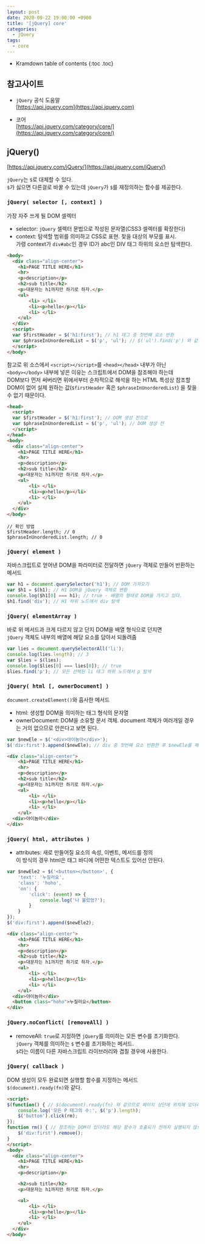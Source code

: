 ```yaml
---
layout: post
date: 2020-09-22 19:00:00 +0900
title: '[jQuery] core'
categories:
  - jQuery
tags:
  - core
---
```


* Kramdown table of contents
{:toc .toc}

## 참고사이트
- `jQuery` 공식 도움말  
[https://api.jquery.com](https://api.jquery.com)

- 코어  
[https://api.jquery.com/category/core/](https://api.jquery.com/category/core/)

## jQuery()  
[https://api.jquery.com/jQuery/](https://api.jquery.com/jQuery/)  

`jQuery`는 `$`로 대체할 수 있다.  
`$`가 싫으면 다른걸로 바꿀 수 있는데 `jQuery`가 `$`를 재정의하는 함수를 제공한다.  

### `jQuery( selector [, context] )`

가장 자주 쓰게 될 DOM 셀렉터  
- selector: `jQuery` 셀렉터 문법으로 작성된 문자열(CSS3 셀렉터를 확장한다)
- context: 탐색할 범위를 의미하고 CSS로 표현. 찾을 대상의 부모를 표시.  
  가령 context가 `div#abc`인 경우 ID가 abc인 DIV 태그 하위의 요소만 탐색한다.

```html
<body>
  <div class="align-center">
  	<h1>PAGE TITLE HERE</h1>
  	<hr>
  	<p>description</p>
  	<h2>sub title</h2>
  	<p>대문자는 h1까지만 하기로 하자.</p>
  	<ul>
  		<li> </li>
  		<li><p>hello</p></li>
  		<li> </li>
  	</ul>
  </div>
  <script>
  var $firstHeader = $('h1:first'); // h1 태그 중 첫번째 요소 반환
  var $phraseInUnorderedList = $('p', 'ul'); // $('ul').find('p') 와 같음. 즉, p태그 중 ul태그 하위에 있는 요소 찾기
  </script>
</body>
```

참고로 위 소스에서 `<script></script>`를 `<head></head>` 내부가 아닌  
`<body></body>` 내부에 넣은 이유는 스크립트에서 DOM을 참조해야 하는데  
DOM보다 먼저 써버리면 위에서부터 순차적으로 해석을 하는
HTML 특성상 참조할 DOM이 없어 실제 원하는 값(`$firstHeader` 혹은 `$phraseInUnorderedList`) 을 찾을 수 없기 때문이다.

```html
<head>
  <script>
  var $firstHeader = $('h1:first'); // DOM 생성 전으로
  var $phraseInUnorderedList = $('p', 'ul'); // DOM 생성 전
  </script>
</head>
<body>
  <div class="align-center">
  	<h1>PAGE TITLE HERE</h1>
  	<hr>
  	<p>description</p>
  	<h2>sub title</h2>
  	<p>대문자는 h1까지만 하기로 하자.</p>
  	<ul>
  		<li> </li>
  		<li><p>hello</p></li>
  		<li> </li>
  	</ul>
  </div>
</body>
```
```console
// 확인 방법
$firstHeader.length; // 0
$phraseInUnorderedList.length; // 0
```

### `jQuery( element )`
자바스크립트로 얻어낸 DOM을 파라미터로 전달하면 `jQuery` 객체로 만들어 반환하는 메서드  

```javascript
var h1 = document.querySelector('h1'); // DOM 가져오기
var $h1 = $(h1); // H1 DOM을 jQuery 객체로 변환
console.log($h1[0] === h1); // true - 배열의 형태로 DOM을 가지고 있다.
$h1.find('div'); // H1 하위 노드에서 div 탐색
```

### `jQuery( elementArray )`
바로 위 메서드과 크게 다르지 않고 단지 DOM을 배열 형식으로 던지면  
`jQuery` 객체도 내부의 배열에 해당 요소를 담아서 되돌려줌

```javascript
var lies = document.querySelectorAll('li');
console.log(lies.length); // 3
var $lies = $(lies);
console.log($lies[0] === lies[0]); // true
$lies.find('p'); // 모든 선택된 li 태그 하위 노드에서 p 탐색
```

### `jQuery( html [, ownerDocument] )`
`document.createElement()`와 흡사한 메서드   
- html: 생성할 DOM을 의미하는 태그 형식의 문자열
- ownerDocument: DOM을 소유할 문서 객체. document 객체가 여러개일 경우는 거의 없으므로 안쓴다고 보면 된다.

```javascript
var $newEle = $('<div>야이뇸아</div>');
$('div:first').append($newEle); // div 중 첫번째 요소 반환한 후 $newEle를 해당 요소의 끝나기 바로 전에 붙인다. 즉, </div> 바로 앞에
```

```HTML
<div class="align-center">
	<h1>PAGE TITLE HERE</h1>
	<hr>
	<p>description</p>
	<h2>sub title</h2>
	<p>대문자는 h1까지만 하기로 하자.</p>
	<ul>
		<li> </li>
		<li><p>hello</p></li>
		<li> </li>
	</ul>
  <div>야이뇸아</div>
</div>
````

### `jQuery( html, attributes )`
- attributes: 새로 만들어질 요소의 속성, 이벤트, 메서드를 정의  
이 방식의 경우 html은 태그 바디에 어떤한 텍스트도 있어선 안된다.

```javascript
var $newEle2 = $('<button></button>', {
	'text': '누질러요',
	'class': 'hoho',
	'on': {
		'click': (event) => {
			console.log('나 불렀엉?');
		}
	}
});
$('div:first').append($newEle2);
```

```html
<div class="align-center">
	<h1>PAGE TITLE HERE</h1>
	<hr>
	<p>description</p>
	<h2>sub title</h2>
	<p>대문자는 h1까지만 하기로 하자.</p>
	<ul>
		<li> </li>
		<li><p>hello</p></li>
		<li> </li>
	</ul>
  <div>야이뇸아</div>
  <button class="hoho">누질러요</button>
</div>
```

### `jQuery.noConflict( [removeAll] )`
- removeAll: `true`로 지정하면 `jQuery`를 의미하는 모든 변수를 초기화한다.  
`jQuery` 객체를 의미하는 `$` 변수를 초기화하는 메서드.  
`$`라는 이름이 다른 자바스크립트 라이브러리와 겹칠 경우에 사용한다.

### `jQuery( callback )`
DOM 생성이 모두 완료되면 실행할 함수를 지정하는 메서드  
`$(document).ready(fn)`와 같다.

```html
<script>
$(function() { // $(document).ready(fn) 와 같으므로 페이지 상단에 위치해 있더라도 DOM이 모두 생성된 후 실행된다.
	console.log('모든 P 태그의 수:', $('p').length);
	$('button').click(rm);
});
function rm() { // 참조하는 DOM이 있더라도 해당 함수가 호출되기 전까지 실행되지 않으므로 페이지 상단에 위치해도 무방
	$('div:first').remove();
}
</script>
<body>
  <div class="align-center">
  	<h1>PAGE TITLE HERE</h1>
  	<hr>
  	<p>description</p>

  	<h2>sub title</h2>
  	<p>대문자는 h1까지만 하기로 하자.</p>

  	<ul>
  		<li> </li>
  		<li><p>hello</p></li>
  		<li> </li>
  	</ul>
  </div>
</body>
```
